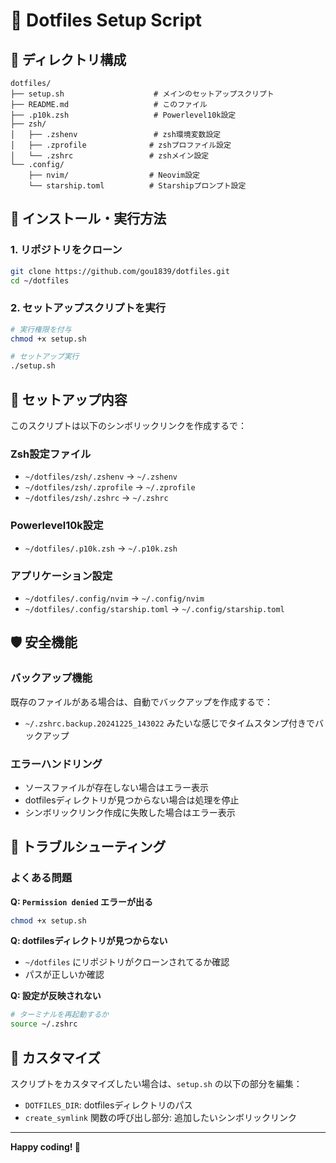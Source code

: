 # 🚀 Dotfiles Setup Script

## 📁 ディレクトリ構成

```
dotfiles/
├── setup.sh                    # メインのセットアップスクリプト
├── README.md                   # このファイル
├── .p10k.zsh                   # Powerlevel10k設定
├── zsh/
│   ├── .zshenv                 # zsh環境変数設定
│   ├── .zprofile              # zshプロファイル設定
│   └── .zshrc                 # zshメイン設定
└── .config/
    ├── nvim/                  # Neovim設定
    └── starship.toml          # Starshipプロンプト設定
```

## 🚀 インストール・実行方法

### 1. リポジトリをクローン

```bash
git clone https://github.com/gou1839/dotfiles.git
cd ~/dotfiles
```

### 2. セットアップスクリプトを実行

```bash
# 実行権限を付与
chmod +x setup.sh

# セットアップ実行
./setup.sh
```

## 🎯 セットアップ内容

このスクリプトは以下のシンボリックリンクを作成するで：

### Zsh設定ファイル
- `~/dotfiles/zsh/.zshenv` → `~/.zshenv`
- `~/dotfiles/zsh/.zprofile` → `~/.zprofile`
- `~/dotfiles/zsh/.zshrc` → `~/.zshrc`

### Powerlevel10k設定
- `~/dotfiles/.p10k.zsh` → `~/.p10k.zsh`

### アプリケーション設定
- `~/dotfiles/.config/nvim` → `~/.config/nvim`
- `~/dotfiles/.config/starship.toml` → `~/.config/starship.toml`


## 🛡️ 安全機能

### バックアップ機能
既存のファイルがある場合は、自動でバックアップを作成するで：
- `~/.zshrc.backup.20241225_143022` みたいな感じでタイムスタンプ付きでバックアップ

### エラーハンドリング
- ソースファイルが存在しない場合はエラー表示
- dotfilesディレクトリが見つからない場合は処理を停止
- シンボリックリンク作成に失敗した場合はエラー表示

## 🔧 トラブルシューティング

### よくある問題

**Q: `Permission denied` エラーが出る**
```bash
chmod +x setup.sh
```

**Q: dotfilesディレクトリが見つからない**
- `~/dotfiles` にリポジトリがクローンされてるか確認
- パスが正しいか確認

**Q: 設定が反映されない**
```bash
# ターミナルを再起動するか
source ~/.zshrc
```

## 📝 カスタマイズ

スクリプトをカスタマイズしたい場合は、`setup.sh` の以下の部分を編集：

- `DOTFILES_DIR`: dotfilesディレクトリのパス
- `create_symlink` 関数の呼び出し部分: 追加したいシンボリックリンク


---

**Happy coding! 🎉** 
